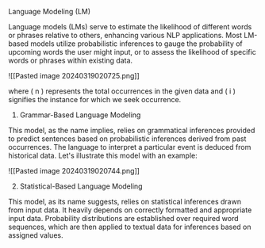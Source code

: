 Language Modeling (LM)

Language models (LMs) serve to estimate the likelihood of different words or phrases relative to others, enhancing various NLP applications. Most LM-based models utilize probabilistic inferences to gauge the probability of upcoming words the user might input, or to assess the likelihood of specific words or phrases within existing data.

![[Pasted image 20240319020725.png]]

where \( n \) represents the total occurrences in the given data and \( i \) signifies the instance for which we seek occurrence.

1. Grammar-Based Language Modeling

This model, as the name implies, relies on grammatical inferences provided to predict sentences based on probabilistic inferences derived from past occurrences. The language to interpret a particular event is deduced from historical data. Let's illustrate this model with an example:

![[Pasted image 20240319020744.png]]

2. Statistical-Based Language Modeling

This model, as its name suggests, relies on statistical inferences drawn from input data. It heavily depends on correctly formatted and appropriate input data. Probability distributions are established over required word sequences, which are then applied to textual data for inferences based on assigned values.